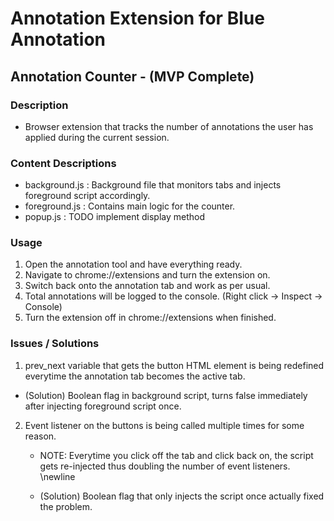 # Annotation Extension for Blue Annotation
## Annotation Counter - (MVP Complete)

### Description
- Browser extension that tracks the number of annotations the user has applied during the current session.

### Content Descriptions
* background.js : Background file that monitors tabs and injects foreground script accordingly.
* foreground.js : Contains main logic for the counter.
* popup.js : TODO implement display method

### Usage
1. Open the annotation tool and have everything ready.
2. Navigate to chrome://extensions and turn the extension on.
3. Switch back onto the annotation tab and work as per usual. 
4. Total annotations will be logged to the console. (Right click -> Inspect -> Console)
5. Turn the extension off in chrome://extensions when finished.

### Issues / Solutions
1. prev_next variable that gets the button HTML element is being redefined everytime the annotation tab becomes the active tab.
- (Solution) Boolean flag in background script, turns false immediately after injecting foreground script once.

2. Event listener on the buttons is being called multiple times for some reason.
    - NOTE: Everytime you click off the tab and click back on, the script gets re-injected thus doubling the number of event listeners. \newline

    - (Solution) Boolean flag that only injects the script once actually fixed the problem.

